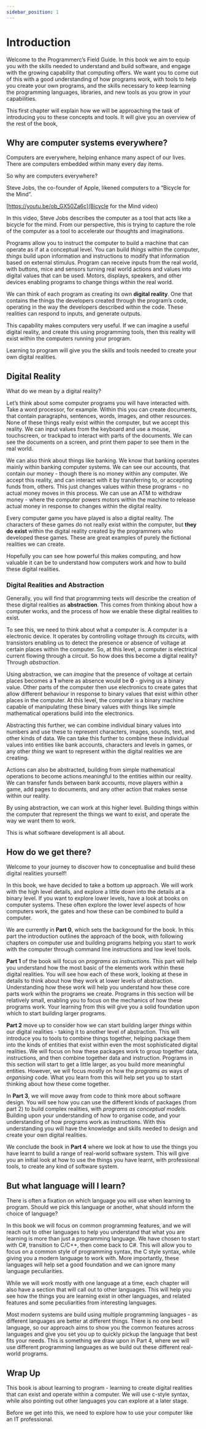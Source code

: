 ```yaml
---
sidebar_position: 1
---
```


# Introduction

Welcome to the Programmerc’s Field Guide. In this book we aim to equip you with the skills needed to understand and build software, and engage with the growing capability that computing offers. We want you to come out of this with a good understanding of how programs work, with tools to help you create your own programs, and the skills necessary to keep learning the programming languages, libraries, and new tools as you grow in your capabilities.


This first chapter will explain how we will be approaching the task of introducing you to these concepts and tools. It will give you an overview of the rest of the book, 

## Why are computer systems everywhere?

Computers are everywhere, helping enhance many aspect of our lives. There are computers embedded within many every day items.

So why are computers everywhere?

Steve Jobs, the co-founder of Apple, likened computers to a “Bicycle for the Mind”. 

[https://youtu.be/ob_GX50Za6c](Bicycle for the Mind video)

In this video, Steve Jobs describes the computer as a tool that acts like a bicycle for the mind. From our perspective, this is trying to capture the role of the computer as a tool to accelerate our thoughts and imaginations. 

Programs allow you to instruct the computer to build a machine that can operate as if at a conceptual level. You can build *things* within the computer, *things* build upon information and instructions to modify that information based on external stimulus. Program can receive inputs from the real world, with buttons, mice and sensors turning real world actions and values into digital values that can be used. Motors, displays, speakers, and other devices enabling programs to change things within the real world.

We can think of each program as creating its own **digital reality**. One that contains the things the developers created through the program’s code, operating in the way the developers described within the code. These realities can respond to inputs, and generate outputs.

This capability makes computers very useful. If we can imagine a useful digital reality, and create this using programming tools, then this reality will exist within the computers running your program.

Learning to program will give you the skills and tools needed to create your own digital realities.


## Digital Reality

What do we mean by a digital reality?

Let’s think about some computer programs you will have interacted with. Take a word processor, for example. Within this you can create documents, that contain paragraphs, sentences, words, images, and other resources.  None of these things really exist within the computer, but we accept this reality. We can input values from the keyboard and use a mouse, touchscreen, or trackpad to interact with parts of the documents. We can see the documents on a screen, and print them paper to see them in the real world.

We can also think about things like banking. We know that banking operates mainly within banking computer systems. We can see our accounts, that contain our money - though there is no money within any computer. We accept this reality, and can interact with it by transferring to, or accepting funds from, others. This just changes values within these programs - no actual money moves in this process. We can use an ATM to withdraw money - where the computer powers motors within the machine to release actual money in response to changes within the digital reality.

Every computer game you have played is also a digital reality. The characters of these games do not really exist within the computer, but **they do exist** within the digital reality created by the programmers who developed these games. These are great examples of purely the fictional realities we can create.

Hopefully you can see how powerful this makes computing, and how valuable it can be to understand how computers work and how to build these digital realities.

### Digital Realities and Abstraction

Generally, you will find that programming texts will describe the creation of these digital realities as **abstraction**. This comes from thinking about how a computer works, and the process of how we enable these digital realities to exist.

To see this, we need to think about what a computer is. A computer is a electronic device. It operates by controlling voltage through its circuits, with transistors enabling us to detect the presence or absence of voltage at certain places within the computer. So, at this level, a computer is electrical current flowing through a circuit. So how does this become a digital reality? Through *abstraction*.

Using abstraction, we can *imagine* that the presence of voltage at certain places becomes a **1** where as absence would be **0** - giving us a binary value. Other parts of the computer then use electronics to create gates that allow different behaviour in response to binary values that exist within other places in the computer. At this level, the computer is a binary machine capable of manipulating these binary values with things like simple mathematical operations build into the electronics.

Abstracting this further, we can combine individual binary values into numbers and use these to represent characters, images, sounds, text, and other kinds of data. We can take this further to combine these individual values into entities like bank accounts, characters and levels in games, or any other *thing* we want to represent within the digital realities we are creating.

Actions can also be abstracted, building from simple mathematical operations to become actions meaningful to the entities within our reality. We can transfer funds between bank accounts, move players within a game, add pages to documents, and any other action that makes sense within our reality.

By using abstraction, we can work at this higher level. Building things within the computer that represent the things we want to exist, and operate the way we want them to work.

This is what software development is all about.

## How do we get there?

Welcome to your journey to discover how to conceptualise and build these digital realities yourself!

In this book, we have decided to take a bottom up approach. We will work with the high level details, and explore a little down into the details at a binary level. If you want to explore lower levels, have a look at books on computer systems. These often explore the lower level aspects of how computers work, the gates and how these can be combined to build a computer.

We are currently in **Part 0**, which sets the background for the book. In this part the introduction outlines the approach of the book, with following chapters on computer use and building programs helping you start to work with the computer through command line instructions and low level tools.

**Part 1** of the book will focus on *programs as instructions*. This part will help you understand how the most basic of the elements work within these digital realities. You will see how each of these work, looking at these in details to think about how they work at lower levels of abstraction. Understanding how these work will help you understand how these core parts work within the programs we create. Programs in this section will be relatively small, enabling you to focus on the mechanics of how these programs work. Your learning from this will give you a solid foundation upon which to start building larger programs.

**Part 2** move up to consider how we can start building larger *things* within our digital realities - taking it to another level of abstraction. This will introduce you to tools to combine things together, helping package them into the kinds of entities that exist within even the most sophisticated digital realities. We will focus on how these packages work to group together data, instructions, and then combine together data and instruction. Programs in this section will start to get a little larger, as you build more meaningful entities. However, we will focus mostly on how the *programs as* ways of *organising* code. What you learn from this will help set you up to start thinking about how these come together.

In **Part 3**, we will move away from code to think more about software design. You will see how you can use the different kinds of packages (from part 2) to build complex  realities, with *programs as conceptual models*. Building upon your understanding of how to organise code, and your understanding of how programs work as instructions. With this understanding you will have the knowledge and skills needed to design and create your own digital realities.

We conclude the book in **Part 4** where we look at how to use the things you have learnt to build a range of real-world software system. This will give you an initial look at how to use the things you have learnt, with professional tools, to create any kind of software system.

## But what language will I learn?

There is often a fixation on which language you will use when learning to program. Should we pick this language or another, what should inform the choice of language?

In this book we will focus on common programming features, and we will reach out to other languages to help you understand that what you are learning is more than just a programming language. We have chosen to start with C#, transition to C/C++, then come back to C#. This will allow you to focus on a common style of programming syntax, the C style syntax, while giving you a modern language to work with. More importantly, these languages will help set a good foundation and we can ignore many language peculiarities.

While we will work mostly with one language at a time, each chapter will also have a section that will call out to other languages. This will help you see how the things you are learning exist in other languages, and related features and some peculiarities from interesting languages.

Most modern systems are build using multiple programming languages - as different languages are better at different things. There is no one best language, so our approach aims to show you the common features across languages and give you set you up to quickly pickup the language that best fits your needs. This is something we draw upon in Part 4, where we will use different programming languages as we build out these different real-world programs.

## Wrap Up

This book is about learning to program - learning to create digital realities that can exist and operate within a computer. We will use c-style syntax, while also pointing out other languages you can explore at a later stage.

Before we get into this, we need to explore how to use your computer like an IT professional.